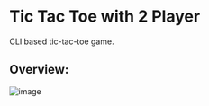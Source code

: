 # Tic Tac Toe with 2 Player

CLI based tic-tac-toe game.


## Overview:
![image](https://user-images.githubusercontent.com/53910160/218112524-9266172c-a73f-4583-b0e0-8ce284afea2b.png)
